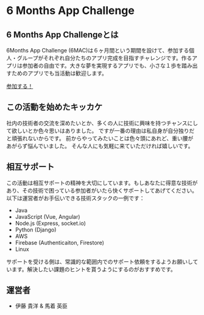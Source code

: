 # 6 Months App Challenge

## 6 Months App Challengeとは

6Months App Challenge (6MAC)は６ヶ月間という期間を設けて、参加する個人・グループがそれぞれ自分たちのアプリ完成を目指すチャレンジです。作るアプリは参加者の自由です。大きな夢を実現するアプリでも、小さな１歩を踏み出すためのアプリでも当活動は歓迎します。

[参加する！](https://forms.office.com/Pages/ResponsePage.aspx?id=LCcCsHdbmkWCx1NZjEqlEZzeFa7W_mhAs_UiUbPq2QxUM1U2MjBCVVpYNTk0N0ZFV0xCMzlZTFdLVS4u)

## この活動を始めたキッカケ

社内の技術者の交流を深めたいとか、多くの人に技術に興味を持つチャンスにして欲しいとか色々思いはありました。 ですが一番の理由は私自身が自分独りだと頑張れないからです。 前からやってみたいことは色々頭にあれど、重い腰があがらず悩んでいました。 そんな人にも気軽に来ていただければ嬉しいです。

## 相互サポート

この活動は相互サポートの精神を大切にしています。もしあなたに得意な技術があり、その技術で困っている参加者がいたら快くサポートしてあげてください。以下は運営者がお手伝いできる技術スタックの一例です：

- Java
- JavaScript (Vue, Angular)
- Node.js (Express, socket.io)
- Python (Django)
- AWS
- Firebase (Authenticaiton, Firestore)
- Linux

サポートを受ける側は、常識的な範囲内でのサポート依頼をするようお願いしています。解決したい課題のヒントを貰うようにするのがおすすめです。

## 運営者

- 伊藤 貴洋 & 馬着 英臣
